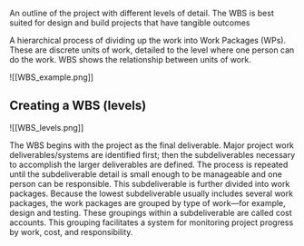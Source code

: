 An outline of the project with different levels of detail.
The WBS is best suited for design and build projects that have tangible outcomes

A hierarchical process of dividing up the work into Work Packages (WPs). These are discrete units of work, detailed to the level where one person can do the work. WBS shows the relationship between units of work.

![[WBS_example.png]]

## Creating a WBS (levels)

![[WBS_levels.png]]

The WBS begins with the project as the final deliverable. Major project work deliverables/systems are identified first; then the subdeliverables necessary to accomplish the larger deliverables are
defined. The process is repeated until the subdeliverable detail is small enough to be manageable and one person can be responsible. This subdeliverable is further divided into work packages. Because the lowest subdeliverable usually includes several work packages, the work packages
are grouped by type of work—for example, design and testing. These groupings within a subdeliverable are called cost accounts. This grouping facilitates a system for monitoring project progress by work, cost, and responsibility.